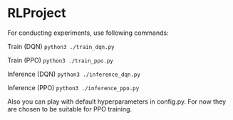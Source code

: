 # RLProject


For conducting experiments, use following commands:

Train (DQN) `python3 ./train_dqn.py`

Train (PPO) `python3 ./train_ppo.py`

Inference (DQN) `python3 ./inference_dqn.py`

Inference (PPO) `python3 ./inference_ppo.py`

Also you can play with default hyperparameters in config.py. For now they are chosen to be suitable for PPO training.
